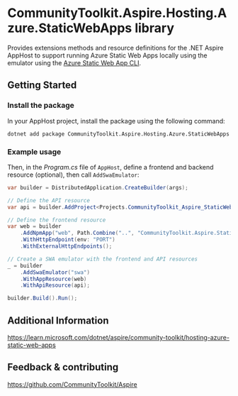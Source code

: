 # CommunityToolkit.Aspire.Hosting.Azure.StaticWebApps library

Provides extensions methods and resource definitions for the .NET Aspire AppHost to support running Azure Static Web Apps locally using the emulator using the [Azure Static Web App CLI](https://learn.microsoft.com/azure/static-web-apps/local-development).

## Getting Started

### Install the package

In your AppHost project, install the package using the following command:

```dotnetcli
dotnet add package CommunityToolkit.Aspire.Hosting.Azure.StaticWebApps
```

### Example usage

Then, in the _Program.cs_ file of `AppHost`, define a frontend and backend resource (optional), then call `AddSwaEmulator`:

```csharp
var builder = DistributedApplication.CreateBuilder(args);

// Define the API resource
var api = builder.AddProject<Projects.CommunityToolkit_Aspire_StaticWebApps_ApiApp>("api");

// Define the frontend resource
var web = builder
    .AddNpmApp("web", Path.Combine("..", "CommunityToolkit.Aspire.StaticWebApps.WebApp"), "dev")
    .WithHttpEndpoint(env: "PORT")
    .WithExternalHttpEndpoints();

// Create a SWA emulator with the frontend and API resources
_ = builder
    .AddSwaEmulator("swa")
    .WithAppResource(web)
    .WithApiResource(api);

builder.Build().Run();
```

## Additional Information

https://learn.microsoft.com/dotnet/aspire/community-toolkit/hosting-azure-static-web-apps

## Feedback & contributing

https://github.com/CommunityToolkit/Aspire

